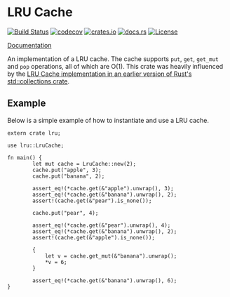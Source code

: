 # LRU Cache

[![Build Status](https://travis-ci.org/jeromefroe/lru-rs.svg?branch=master)](https://travis-ci.org/jeromefroe/lru-rs)
[![codecov](https://codecov.io/gh/jeromefroe/lru-rs/branch/master/graph/badge.svg)](https://codecov.io/gh/jeromefroe/lru-rs)
[![crates.io](https://img.shields.io/crates/v/lru.svg)](https://crates.io/crates/lru/)
[![docs.rs](https://docs.rs/lru/badge.svg)](https://docs.rs/lru/)
[![License](https://img.shields.io/badge/license-MIT-blue.svg)](https://raw.githubusercontent.com/jeromefroe/lru-rs/master/LICENSE)

[Documentation](https://docs.rs/lru/)

An implementation of a LRU cache. The cache supports `put`, `get`, `get_mut` and `pop` operations,
all of which are O(1). This crate was heavily influenced by the
[LRU Cache implementation in an earlier version of Rust's std::collections crate](https://doc.rust-lang.org/0.12.0/std/collections/lru_cache/struct.LruCache.html).


## Example

Below is a simple example of how to instantiate and use a LRU cache.

```rust,no_run
extern crate lru;

use lru::LruCache;

fn main() {
        let mut cache = LruCache::new(2);
        cache.put("apple", 3);
        cache.put("banana", 2);

        assert_eq!(*cache.get(&"apple").unwrap(), 3);
        assert_eq!(*cache.get(&"banana").unwrap(), 2);
        assert!(cache.get(&"pear").is_none());

        cache.put("pear", 4);

        assert_eq!(*cache.get(&"pear").unwrap(), 4);
        assert_eq!(*cache.get(&"banana").unwrap(), 2);
        assert!(cache.get(&"apple").is_none());

        {
            let v = cache.get_mut(&"banana").unwrap();
            *v = 6;
        }

        assert_eq!(*cache.get(&"banana").unwrap(), 6);
}
```